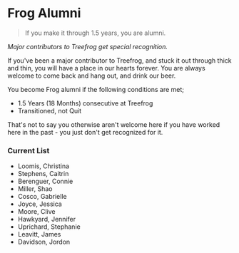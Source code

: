 # Frog Alumni

> If you make it through 1.5 years, you are alumni.

*Major contributors to Treefrog get special recognition.*

If you've been a major contributor to Treefrog, and stuck it out through thick and thin, you will have a place in our hearts forever. You are always welcome to come back and hang out, and drink our beer.

You become Frog alumni if the following conditions are met;

- 1.5 Years (18 Months) consecutive at Treefrog
- Transitioned, not Quit

That's not to say you otherwise aren't welcome here if you have worked here in the past - you just don't get recognized for it.

### Current List

- Loomis, Christina
- Stephens, Caitrin
- Berenguer, Connie
- Miller, Shao
- Cosco, Gabrielle
- Joyce, Jessica
- Moore, Clive
- Hawkyard, Jennifer
- Uprichard, Stephanie
- Leavitt, James
- Davidson, Jordon
